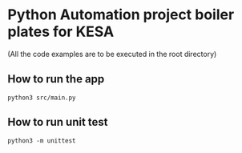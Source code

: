 # Python Automation project boiler plates for KESA
(All the code examples are to be executed in the root directory)

## How to run the app
`python3 src/main.py`

## How to run unit test
`python3 -m unittest`